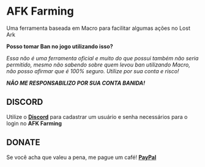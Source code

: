 # AFK Farming

Uma ferramenta baseada em Macro para facilitar algumas ações no Lost Ark

**Posso tomar Ban no jogo utilizando isso?**

*Essa não é uma ferramenta oficial e muito do que possui também não seria permitido, mesmo não sabendo sobre quem levou ban utilizando Macro, não posso afirmar que é 100% seguro. Utilize por sua conta e risco!*

***NÃO ME RESPONSABILIZO POR SUA CONTA BANIDA!***

## __**DISCORD**__

Utilize o **[Discord](https://discord.gg/wxxmD8wytw)** para cadastrar um usuário e senha necessários para o login no **AFK Farming**

## __**DONATE**__

Se você acha que valeu a pena, me pague um café!
**[PayPal](https://www.paypal.com/donate/?hosted_button_id=YUXU9HVRRUBNU)**
